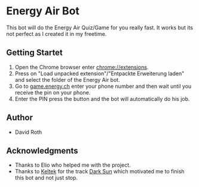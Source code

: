 # Energy Air Bot
This bot will do the Energy Air Quiz/Game for you really fast. It works but its not perfect as I created it in my freetime.

## Getting Startet
1. Open the Chrome browser enter [chrome://extensions](chrome://extensions).
2. Press on "Load unpacked extension"/"Entpackte Erweiterung laden" and select the folder of the Energy Air bot.
3. Go to [game.energy.ch](game.energy.ch) enter your phone number and then wait until you receive the pin on your phone.
4. Enter the PIN press the button and the bot will automatically do his job.

## Author
* David Roth

## Acknowledgments
* Thanks to Elio who helped me with the project.
* Thanks to [Keltek](http://de.hardstyle.wikia.com/wiki/Keltek) for the track [Dark Sun](https://soundcloud.com/hero-beats-1/keltek-dark-sun-hq-rip) which motivated me to finish this bot and not just stop.
